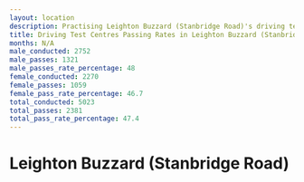 ```yaml
---
layout: location
description: Practising Leighton Buzzard (Stanbridge Road)'s driving test routes will help you become more confident in your gear-changing abilities.
title: Driving Test Centres Passing Rates in Leighton Buzzard (Stanbridge Road)
months: N/A
male_conducted: 2752
male_passes: 1321
male_passes_rate_percentage: 48
female_conducted: 2270
female_passes: 1059
female_pass_rate_percentage: 46.7
total_conducted: 5023
total_passes: 2381
total_pass_rate_percentage: 47.4
---
```


# Leighton Buzzard (Stanbridge Road)
